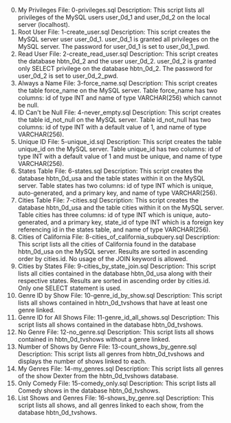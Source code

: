 0. My Privileges
File: 0-privileges.sql
Description: This script lists all privileges of the MySQL users user_0d_1 and user_0d_2 on the local server (localhost).
1. Root User
File: 1-create_user.sql
Description: This script creates the MySQL server user user_0d_1.
user_0d_1 is granted all privileges on the MySQL server.
The password for user_0d_1 is set to user_0d_1_pwd.
2. Read User
File: 2-create_read_user.sql
Description: This script creates the database hbtn_0d_2 and the user user_0d_2.
user_0d_2 is granted only SELECT privilege on the database hbtn_0d_2.
The password for user_0d_2 is set to user_0d_2_pwd.
3. Always a Name
File: 3-force_name.sql
Description: This script creates the table force_name on the MySQL server.
Table force_name has two columns: id of type INT and name of type VARCHAR(256) which cannot be null.
4. ID Can't be Null
File: 4-never_empty.sql
Description: This script creates the table id_not_null on the MySQL server.
Table id_not_null has two columns: id of type INT with a default value of 1, and name of type VARCHAR(256).
5. Unique ID
File: 5-unique_id.sql
Description: This script creates the table unique_id on the MySQL server.
Table unique_id has two columns: id of type INT with a default value of 1 and must be unique, and name of type VARCHAR(256).
6. States Table
File: 6-states.sql
Description: This script creates the database hbtn_0d_usa and the table states within it on the MySQL server.
Table states has two columns: id of type INT which is unique, auto-generated, and a primary key, and name of type VARCHAR(256).
7. Cities Table
File: 7-cities.sql
Description: This script creates the database hbtn_0d_usa and the table cities within it on the MySQL server.
Table cities has three columns: id of type INT which is unique, auto-generated, and a primary key, state_id of type INT which is a foreign key referencing id in the states table, and name of type VARCHAR(256).
8. Cities of California
File: 8-cities_of_california_subquery.sql
Description: This script lists all the cities of California found in the database hbtn_0d_usa on the MySQL server.
Results are sorted in ascending order by cities.id.
No usage of the JOIN keyword is allowed.
9. Cities by States
File: 9-cities_by_state_join.sql
Description: This script lists all cities contained in the database hbtn_0d_usa along with their respective states.
Results are sorted in ascending order by cities.id.
Only one SELECT statement is used.
10. Genre ID by Show
File: 10-genre_id_by_show.sql
Description: This script lists all shows contained in hbtn_0d_tvshows that have at least one genre linked.
11. Genre ID for All Shows
File: 11-genre_id_all_shows.sql
Description: This script lists all shows contained in the database hbtn_0d_tvshows.
12. No Genre
File: 12-no_genre.sql
Description: This script lists all shows contained in hbtn_0d_tvshows without a genre linked.
13. Number of Shows by Genre
File: 13-count_shows_by_genre.sql
Description: This script lists all genres from hbtn_0d_tvshows and displays the number of shows linked to each.
14. My Genres
File: 14-my_genres.sql
Description: This script lists all genres of the show Dexter from the hbtn_0d_tvshows database.
15. Only Comedy
File: 15-comedy_only.sql
Description: This script lists all Comedy shows in the database hbtn_0d_tvshows.
16. List Shows and Genres
File: 16-shows_by_genre.sql
Description: This script lists all shows, and all genres linked to each show, from the database hbtn_0d_tvshows.

